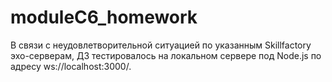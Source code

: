 # moduleC6_homework
В связи с неудовлетворительной ситуацией по указанным Skillfactory эхо-серверам, ДЗ тестировалось на локальном сервере под Node.js по адресу ws://localhost:3000/.
